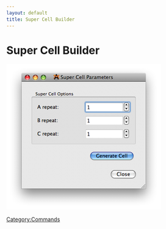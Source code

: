 ```yaml
---
layout: default
title: Super Cell Builder
---
```


# Super Cell Builder

![](SuperCellBuilder.png "SuperCellBuilder.png")

<Category:Commands>

